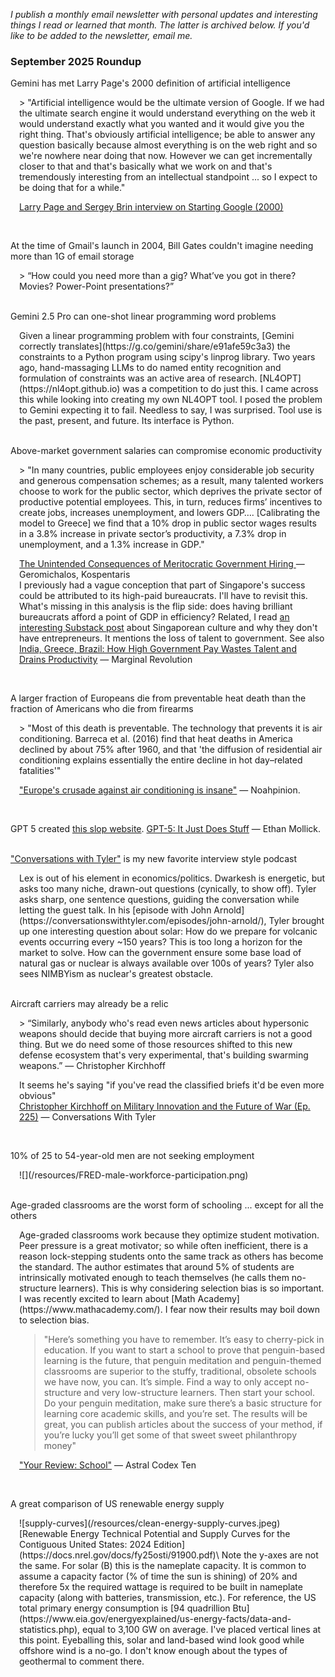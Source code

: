 *I publish a monthly email newsletter with personal updates and interesting things I read or learned that month. The latter is archived below. If you'd like to be added to the newsletter, email me.*

<h3>September 2025 Roundup</h3>

Gemini has met Larry Page's 2000 definition of artificial intelligence
<div style="padding-left: 1em;">
> "Artificial intelligence would be the ultimate version of Google. If we had the ultimate search engine it would understand everything on the web it would understand exactly what you wanted and it would give you the right thing. That's obviously artificial intelligence; be able to answer any question basically because almost everything is on the web right and so we're nowhere near doing that now. However we can get incrementally closer to that and that's basically what we work on and that's tremendously interesting from an intellectual standpoint ... so I expect to be doing that for a while."

[Larry Page and Sergey Brin interview on Starting Google (2000)](https://www.youtube.com/watch?v=tldZ3lhsXEE)
</div>
<br>

At the time of Gmail's launch in 2004, Bill Gates couldn't imagine needing more than 1G of email storage
<div style="padding-left: 1em;">
> “How could you need more than a gig? What’ve you got in there? Movies? Power-Point presentations?”
</div>
<br>

Gemini 2.5 Pro can one-shot linear programming word problems

<div style="padding-left: 1em;">
Given a linear programming problem with four constraints, [Gemini correctly translates](https://g.co/gemini/share/e91afe59c3a3) the constraints to a Python program using scipy's linprog library. Two years ago, hand-massaging LLMs to do named entity recognition and formulation of constraints was an active area of research. [NL4OPT](https://nl4opt.github.io) was a competition to do just this. I came across this while looking into creating my own NL4OPT tool. I posed the problem to Gemini expecting it to fail. Needless to say, I was surprised. Tool use is the past, present, and future. Its interface is Python.
</div>
<br>

Above-market government salaries can compromise economic productivity

<div style="padding-left: 1em;">
> "In many countries, public employees enjoy considerable job security and generous compensation schemes; as a result, many talented workers choose to work for the public sector, which deprives the private sector of productive potential employees. This, in turn, reduces firms’ incentives to create jobs, increases unemployment, and lowers GDP…. [Calibrating the model to Greece] we find that a 10% drop in public sector wages results in a 3.8% increase in private sector’s productivity, a 7.3% drop in unemployment, and a 1.3% increase in GDP."

[The Unintended Consequences of Meritocratic Government Hiring ](https://www.sciencedirect.com/science/article/abs/pii/S0014292122000381) — Geromichalos, Kospentaris\
I previously had a vague conception that part of Singapore's success could be attributed to its high-paid bureaucrats. I'll have to revisit this. What's missing in this analysis is the flip side: does having brilliant bureaucrats afford a point of GDP in efficiency? Related, I read [an interesting Substack post](https://eigenmoomin.substack.com/p/if-you-meet-the-singaporean-on-the) about Singaporean culture and why they don't have entrepreneurs. It mentions the loss of talent to government. See also [India, Greece, Brazil: How High Government Pay Wastes Talent and Drains Productivity](https://marginalrevolution.com/marginalrevolution/2025/08/india-greece-brazil-how-high-government-pay-wastes-talent-and-drains-productivity.html) — Marginal Revolution
</div>
<br>

A larger fraction of Europeans die from preventable heat death than the fraction of Americans who die from firearms

<div style="padding-left: 1em;">
> "Most of this death is preventable. The technology that prevents it is air conditioning. Barreca et al. (2016) find that heat deaths in America declined by about 75% after 1960, and that 'the diffusion of residential air conditioning explains essentially the entire decline in hot day–related fatalities'"

["Europe's crusade against air conditioning is insane"](https://substack.com/@noahpinion/p-171712059) —  Noahpinion.
</div>
<br>

GPT 5 created [this slop website](https://chimerical-torte-b08774.netlify.app/). [GPT-5: It Just Does Stuff](https://substack.com/home/post/p-170319557) — Ethan Mollick. 
<br>
<br>

["Conversations with Tyler"](https://conversationswithtyler.com/) is my new favorite interview style podcast

<div style="padding-left: 1em;">
Lex is out of his element in economics/politics. Dwarkesh is energetic, but asks too many niche, drawn-out questions (cynically, to show off). Tyler asks sharp, one sentence questions, guiding the conversation while letting the guest talk. In his [episode with John Arnold](https://conversationswithtyler.com/episodes/john-arnold/), Tyler brought up one interesting question about solar: How do we prepare for volcanic events occurring every ~150 years? This is too long a horizon for the market to solve. How can the government ensure some base load of natural gas or nuclear is always available over 100s of years? Tyler also sees NIMBYism as nuclear's greatest obstacle.
</div>
<br>

Aircraft carriers may already be a relic

<div style="padding-left: 1em;">
> “Similarly, anybody who's read even news articles about hypersonic weapons should decide that buying more aircraft carriers is not a good thing. But we do need some of those resources shifted to this new defense ecosystem that's very experimental, that's building swarming weapons.” — Christopher Kirchhoff

It seems he's saying "if you've read the classified briefs it'd be even more obvious"\
[Christopher Kirchhoff on Military Innovation and the Future of War (Ep. 225)](https://conversationswithtyler.com/episodes/christopher-kirchhoff/) — Conversations With Tyler
</div>
<br>

️️10% of 25 to 54-year-old men are not seeking employment


<div style="padding-left: 1em;">
![](/resources/FRED-male-workforce-participation.png)
</div>
<br>

Age-graded classrooms are the worst form of schooling ... except for all the others


<div style="padding-left: 1em;">
Age-graded classrooms work because they optimize student motivation. Peer pressure is a great motivator; so while often inefficient, there is a reason lock-stepping students onto the same track as others has become the standard. The author estimates that around 5% of students are intrinsically motivated enough to teach themselves (he calls them no-structure learners). This is why considering selection bias is so important. I was recently excited to learn about [Math Academy](https://www.mathacademy.com/). I fear now their results may boil down to selection bias.

> "Here’s something you have to remember. It’s easy to cherry-pick in education. If you want to start a school to prove that penguin-based learning is the future, that penguin meditation and penguin-themed classrooms are superior to the stuffy, traditional, obsolete schools we have now, you can. It’s simple. Find a way to only accept no-structure and very low-structure learners. Then start your school. Do your penguin meditation, make sure there’s a basic structure for learning core academic skills, and you’re set. The results will be great, you can publish articles about the success of your method, if you’re lucky you’ll get some of that sweet sweet philanthropy money"

["Your Review: School"](https://www.astralcodexten.com/p/your-review-school?hide_intro_popup=true) — Astral Codex Ten
</div>
<br>

A great comparison of US renewable energy supply


<div style="padding-left: 1em;">
![supply-curves](/resources/clean-energy-supply-curves.jpeg)
[Renewable Energy Technical Potential and Supply Curves for the Contiguous United States: 2024 Edition](https://docs.nrel.gov/docs/fy25osti/91900.pdf)\
Note the y-axes are not the same. For solar (B) this is the nameplate capacity. It is common to assume a capacity factor (% of time the sun is shining) of 20% and therefore 5x the required wattage is required to be built in nameplate capacity (along with batteries, transmission, etc.). For reference, the US total primary energy consumption is [94 quadrillion Btu](https://www.eia.gov/energyexplained/us-energy-facts/data-and-statistics.php), equal to 3,100 GW on average. I've placed vertical lines at this point. Eyeballing this, solar and land-based wind look good while offshore wind is a no-go. I don't know enough about the types of geothermal to comment there.
</div>